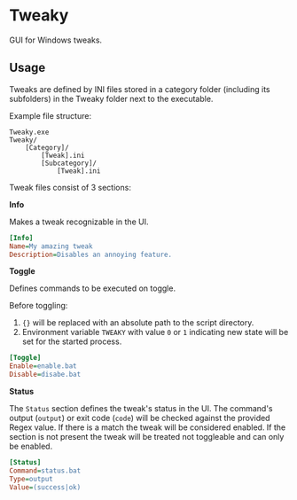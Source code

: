 # Tweaky
GUI for Windows tweaks.

## Usage

Tweaks are defined by INI files stored in a category folder (including its subfolders) in the Tweaky folder next to the executable.

Example file structure:

```
Tweaky.exe
Tweaky/
    [Category]/
        [Tweak].ini
        [Subcategory]/
            [Tweak].ini
```

Tweak files consist of 3 sections:

**Info**

Makes a tweak recognizable in the UI.

```ini
[Info]
Name=My amazing tweak
Description=Disables an annoying feature.
```

**Toggle**

Defines commands to be executed on toggle.

Before toggling:
1. `{}` will be replaced with an absolute path to the script directory.
2. Environment variable `TWEAKY` with value `0` or `1` indicating new state will be set for the started process.

```ini
[Toggle]
Enable=enable.bat
Disable=disabe.bat
```

**Status**

The `Status` section defines the tweak's status in the UI. The command's output (`output`) or exit code (`code`) will be checked against the provided Regex value. If there is a match the tweak will be considered enabled. If the section is not present the tweak will be treated not toggleable and can only be enabled.

```ini
[Status]
Command=status.bat
Type=output
Value=(success|ok)
```
